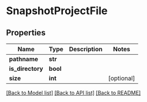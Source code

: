 # SnapshotProjectFile

## Properties
Name | Type | Description | Notes
------------ | ------------- | ------------- | -------------
**pathname** | **str** |  | 
**is_directory** | **bool** |  | 
**size** | **int** |  | [optional] 

[[Back to Model list]](../README.md#documentation-for-models) [[Back to API list]](../README.md#documentation-for-api-endpoints) [[Back to README]](../README.md)


